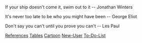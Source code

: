 If your ship doesn't come it, swim out to it
    -- Jonathan Winters 
    
It's never too late to be who you might have been
    -- George Eliot 
    
Don't say you can't until you prove you can't 
    -- Les Paul

[References](references.html)
[Tables](tables.html)
[Cartoon](cartoons.html)
[New-User](newuser.html)
[To-Do-List](ToDo.html)